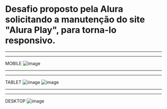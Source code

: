 <h1>Desafio proposto pela Alura solicitando a manutenção do site "Alura Play", para torna-lo responsivo.</h1>


-------------------------------------------------------------------------------------------------------------
-------------------------------------------------------------------------------------------------------------

MOBILE
![image](https://github.com/kelvincostak/aluraPlay/assets/101075405/2dd7fd9a-e892-4140-bda0-ebb7817feb13)

-------------------------------------------------------------------------------------------------------------
-------------------------------------------------------------------------------------------------------------

TABLET
![image](https://github.com/kelvincostak/aluraPlay/assets/101075405/15451a7b-db34-47bb-9fc6-0d616b521f8f)
![image](https://github.com/kelvincostak/aluraPlay/assets/101075405/2d9d7627-c43d-48fb-a7b9-30ca76e1b10a)

-------------------------------------------------------------------------------------------------------------
-------------------------------------------------------------------------------------------------------------

DESKTOP
![image](https://github.com/kelvincostak/aluraPlay/assets/101075405/2dc701b5-28b1-4327-a13d-0451c1fa93db)

